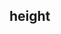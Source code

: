 ## height


<!-- CSSJSON.height.description -->

<!-- CSSJSON.height.syntax -->

<!-- CSSJSON.height.values -->

<!-- CSSJSON.height.defaultValue -->

<!-- CSSJSON.height.unixTags -->

<!-- CSSJSON.height.compatibility -->

<!-- CSSJSON.height.reference -->
